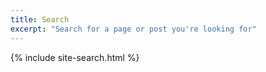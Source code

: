 ```yaml
---
title: Search
excerpt: "Search for a page or post you're looking for"
---
```


{% include site-search.html %}
